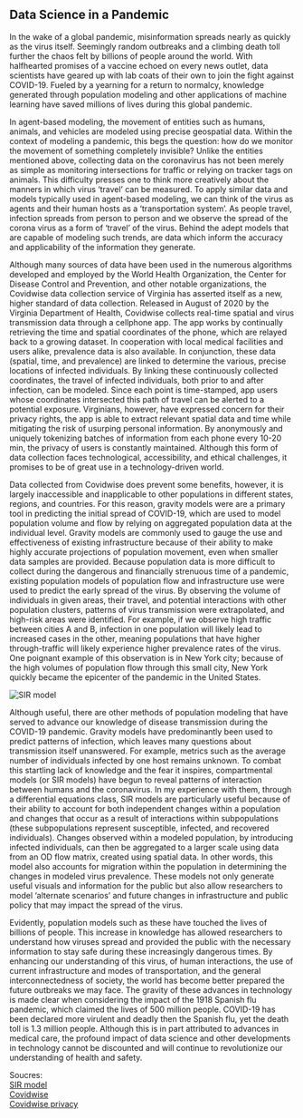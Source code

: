 ## Data Science in a Pandemic

In the wake of a global pandemic, misinformation spreads nearly as quickly as the virus itself. Seemingly random outbreaks and a climbing death toll further the chaos felt by billions of people around the world. With halfhearted promises of a vaccine echoed on every news outlet, data scientists have geared up with lab coats of their own to join the fight against COVID-19. Fueled by a yearning for a return to normalcy, knowledge generated through population modeling and other applications of machine learning have saved millions of lives during this global pandemic.<br/>

In agent-based modeling, the movement of entities such as humans, animals, and vehicles are modeled using precise geospatial data. Within the context of modeling a pandemic, this begs the question: how do we monitor the movement of something completely invisible? Unlike the entities mentioned above, collecting data on the coronavirus has not been merely as simple as monitoring intersections for traffic or relying on tracker tags on animals. This difficulty presses one to think more creatively about the manners in which virus ‘travel’ can be measured. To apply similar data and models typically used in agent-based modeling, we can think of the virus as agents and their human hosts as a ‘transportation system’. As people travel, infection spreads from person to person and we observe the spread of the corona virus as a form of ‘travel’ of the virus. Behind the adept models that are capable of modeling such trends, are data which inform the accuracy and applicability of the information they generate.<br/>

Although many sources of data have been used in the numerous algorithms developed and employed by the World Health Organization, the Center for Disease Control and Prevention, and other notable organizations, the Covidwise data collection service of Virginia has asserted itself as a new, higher standard of data collection. Released in August of 2020 by the Virginia Department of Health, Covidwise collects real-time spatial and virus transmission data through a cellphone app. The app works by continually retrieving the time and spatial coordinates of the phone, which are relayed back to a growing dataset. In cooperation with local medical facilities and users alike, prevalence data is also available. In conjunction, these data (spatial, time, and prevalence) are linked to determine the various, precise locations of infected individuals. By linking these continuously collected coordinates, the travel of infected individuals, both prior to and after infection, can be modeled. Since each point is time-stamped, app users whose coordinates intersected this path of travel can be alerted to a potential exposure. Virginians, however, have expressed concern for their privacy rights, the app is able to extract relevant spatial data and time while mitigating the risk of usurping personal information. By anonymously and uniquely tokenizing batches of information from each phone every 10-20 min, the privacy of users is constantly maintained. Although this form of data collection faces technological, accessibility, and ethical challenges, it promises to be of great use in a technology-driven world.<br/>

Data collected from Covidwise does prevent some benefits, however, it is largely inaccessible and inapplicable to other populations in different states, regions, and countries. For this reason, gravity models were are a primary tool in predicting the initial spread of COVID-19, which are used to model population volume and flow by relying on aggregated population data at the individual level. Gravity models are commonly used to gauge the use and effectiveness of existing infrastructure because of their ability to make highly accurate projections of population movement, even when smaller data samples are provided. Because population data is more difficult to collect during the dangerous and financially strenuous time of a pandemic, existing population models of population flow and infrastructure use were used to predict the early spread of the virus. By observing the volume of individuals in given areas, their travel, and potential interactions with other population clusters, patterns of virus transmission were extrapolated, and high-risk areas were identified. For example, if we observe high traffic between cities A and B, infection in one population will likely lead to increased cases in the other, meaning populations that have higher through-traffic will likely experience higher prevalence rates of the virus. One poignant example of this observation is in New York city; because of the high volumes of population flow through this small city, New York quickly became the epicenter of the pandemic in the United States.<br/>

![SIR model](https://aeraposo.github.io/Data-440-Raposo/covid_gif.gif)<br/>

Although useful, there are other methods of population modeling that have served to advance our knowledge of disease transmission during the COVID-19 pandemic. Gravity models have predominantly been used to predict patterns of infection, which leaves many questions about transmission itself unanswered. For example, metrics such as the average number of individuals infected by one host remains unknown. To combat this startling lack of knowledge and the fear it inspires, compartmental models (or SIR models) have begun to reveal patterns of interaction between humans and the coronavirus. In my experience with them, through a differential equations class, SIR models are particularly useful because of their ability to account for both independent changes within a population and changes that occur as a result of interactions within subpopulations (these subpopulations represent susceptible, infected, and recovered individuals). Changes observed within a modeled population, by introducing infected individuals, can then be aggregated to a larger scale using data from an OD flow matrix, created using spatial data. In other words, this model also accounts for migration within the population in determining the changes in modeled virus prevalence. These models not only generate useful visuals and information for the public but also allow researchers to model ‘alternate scenarios’ and future changes in infrastructure and public policy that may impact the spread of the virus.<br/>

Evidently, population models such as these have touched the lives of billions of people. This increase in knowledge has allowed researchers to understand how viruses spread and provided the public with the necessary information to stay safe during these increasingly dangerous times. By enhancing our understanding of this virus, of human interactions, the use of current infrastructure and modes of transportation, and the general interconnectedness of society, the world has become better prepared the future outbreaks we may face.  The gravity of these advances in technology is made clear when considering the impact of the 1918 Spanish flu pandemic, which claimed the lives of 500 million people. COVID-19 has been declared more virulent and deadly then the Spanish flu, yet the death toll is 1.3 million people. Although this is in part attributed to advances in medical care, the profound impact of data science and other developments in technology cannot be discounted and will continue to revolutionize our understanding of health and safety.<br/>

Soucres:<br/>
[SIR model](https://towardsdatascience.com/modelling-the-coronavirus-epidemic-spreading-in-a-city-with-python-babd14d82fa2)<br/>
[Covidwise](https://springml.com/press/covidwise-exposure-notification-app/)<br/>
[Covidwise privacy](https://apnews.com/article/virus-outbreak-ri-state-wire-smartphones-ca-state-wire-technology-46b54442d8faf71dab0a5c97b87374d7)
